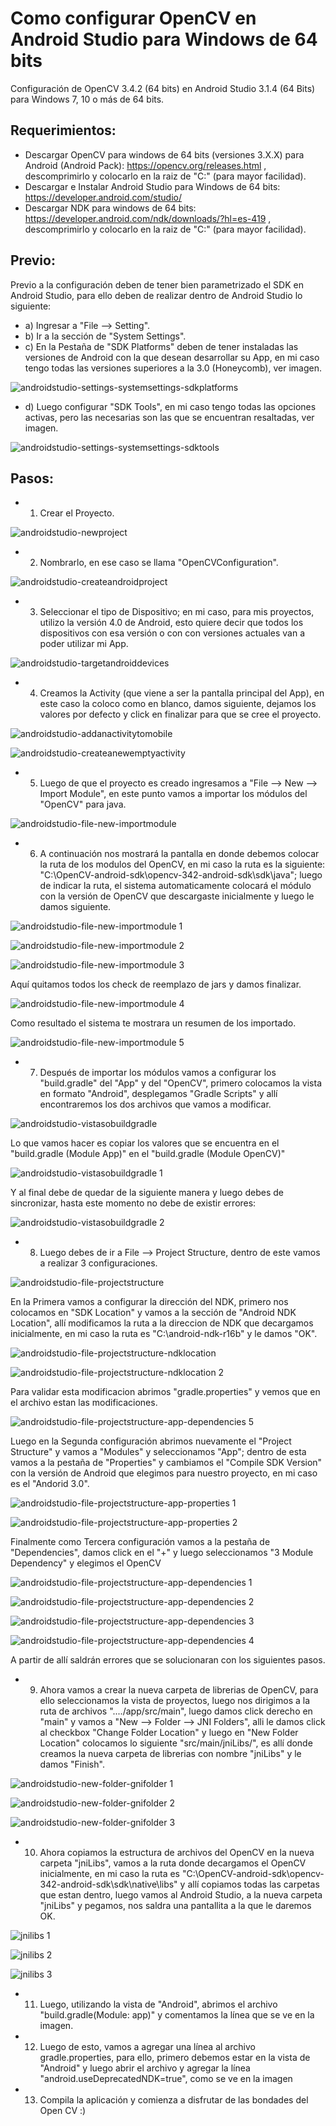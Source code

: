 # Como configurar OpenCV en Android Studio para Windows de 64 bits

Configuración de OpenCV 3.4.2 (64 bits) en Android Studio 3.1.4 (64 Bits) para Windows 7, 10 o más de 64 bits.

## Requerimientos:

- Descargar OpenCV para windows de 64 bits (versiones 3.X.X) para Android (Android Pack): https://opencv.org/releases.html , descomprimirlo y colocarlo en la raiz de "C:" (para mayor facilidad).
- Descargar e Instalar Android Studio para Windows de 64 bits: https://developer.android.com/studio/
- Descargar NDK para windows de 64 bits: https://developer.android.com/ndk/downloads/?hl=es-419 , descomprimirlo y colocarlo en la raiz de "C:" (para mayor facilidad).

## Previo:

Previo a la configuración deben de tener bien parametrizado el SDK en Android Studio, para ello deben de realizar dentro de Android Studio lo siguiente:
- a) Ingresar a "File --> Setting".
- b) Ir a la sección de "System Settings".
- c) En la Pestaña de "SDK Platforms" deben de tener instaladas las versiones de Android con la que desean desarrollar su App, en mi caso tengo todas las versiones superiores a la 3.0 (Honeycomb), ver imagen.

![androidstudio-settings-systemsettings-sdkplatforms](https://user-images.githubusercontent.com/31372472/44683648-899e9100-aa0c-11e8-8405-95160e9464b9.png)

- d) Luego configurar "SDK Tools", en mi caso tengo todas las opciones activas, pero las necesarias son las que se encuentran resaltadas, ver imagen.

![androidstudio-settings-systemsettings-sdktools](https://user-images.githubusercontent.com/31372472/44684655-40037580-aa0f-11e8-9c9b-f38e8c5cba42.png)

## Pasos:

- 1) Crear el Proyecto.

![androidstudio-newproject](https://user-images.githubusercontent.com/31372472/44685662-a1c4df00-aa11-11e8-8f95-5c7555efa75e.png)

- 2) Nombrarlo, en ese caso se llama "OpenCVConfiguration".

![androidstudio-createandroidproject](https://user-images.githubusercontent.com/31372472/44685833-0bdd8400-aa12-11e8-8b19-f02ad5da7f86.png)

- 3) Seleccionar el tipo de Dispositivo; en mi caso, para mis proyectos, utilizo la versión 4.0 de Android, esto quiere decir que todos los dispositivos con esa versión o con con versiones actuales van a poder utilizar mi App.

![androidstudio-targetandroiddevices](https://user-images.githubusercontent.com/31372472/44685957-56f79700-aa12-11e8-82ed-91772b17cfaf.png)

- 4) Creamos la Activity (que viene a ser la pantalla principal del App), en este caso la coloco como en blanco, damos siguiente, dejamos los valores por defecto y click en finalizar para que se cree el proyecto.

![androidstudio-addanactivitytomobile](https://user-images.githubusercontent.com/31372472/44685993-7393cf00-aa12-11e8-9238-844947bf655b.png)

![androidstudio-createanewemptyactivity](https://user-images.githubusercontent.com/31372472/44686017-84dcdb80-aa12-11e8-9998-0491aea5b324.png)

- 5) Luego de que el proyecto es creado ingresamos a "File --> New  --> Import Module", en este punto vamos a importar los módulos del "OpenCV" para java.

![androidstudio-file-new-importmodule](https://user-images.githubusercontent.com/31372472/44686966-7fcd5b80-aa15-11e8-8603-de91283a861e.png)

- 6) A continuación nos mostrará la pantalla en donde debemos colocar la ruta de los modulos del OpenCV, en mi caso la ruta es la siguiente: "C:\OpenCV-android-sdk\opencv-342-android-sdk\sdk\java"; luego de indicar la ruta, el sistema automaticamente colocará el módulo con la versión de OpenCV que descargaste inicialmente y luego le damos siguiente.

![androidstudio-file-new-importmodule 1](https://user-images.githubusercontent.com/31372472/44686986-8d82e100-aa15-11e8-8107-4b3cbcc51ca1.png)

![androidstudio-file-new-importmodule 2](https://user-images.githubusercontent.com/31372472/44686999-95db1c00-aa15-11e8-9067-51e37bfd48cc.png)

![androidstudio-file-new-importmodule 3](https://user-images.githubusercontent.com/31372472/44687000-95db1c00-aa15-11e8-90d9-60cef5378e55.png)

Aquí quitamos todos los check de reemplazo de jars y damos finalizar.

![androidstudio-file-new-importmodule 4](https://user-images.githubusercontent.com/31372472/44687001-95db1c00-aa15-11e8-9de1-7f08462af57c.png)

Como resultado el sistema te mostrara un resumen de los importado.

![androidstudio-file-new-importmodule 5](https://user-images.githubusercontent.com/31372472/44687002-9673b280-aa15-11e8-9389-f9fae27076af.png)

- 7) Después de importar los módulos vamos a configurar los "build.gradle" del "App" y del "OpenCV", primero colocamos la vista en formato "Android", desplegamos "Gradle Scripts" y allí encontraremos los dos archivos que vamos a modificar.

![androidstudio-vistasobuildgradle](https://user-images.githubusercontent.com/31372472/44688651-89a58d80-aa1a-11e8-89ba-8b558bb62ef4.png)

Lo que vamos hacer es copiar los valores que se encuentra en el "build.gradle (Module App)" en el "build.gradle (Module OpenCV)"

![androidstudio-vistasobuildgradle 1](https://user-images.githubusercontent.com/31372472/44688668-90cc9b80-aa1a-11e8-8a5d-490d4e4f616b.png)

Y al final debe de quedar de la siguiente manera y luego debes de sincronizar, hasta este momento no debe de existir errores:

![androidstudio-vistasobuildgradle 2](https://user-images.githubusercontent.com/31372472/44688669-90cc9b80-aa1a-11e8-8c86-b2242fb7fef2.png)

- 8) Luego debes de ir a File --> Project Structure, dentro de este vamos a realizar 3 configuraciones.

![androidstudio-file-projectstructure](https://user-images.githubusercontent.com/31372472/44690671-50bce700-aa21-11e8-87f2-cdbb9ebab346.png)

En la Primera vamos a configurar la dirección del NDK, primero nos colocamos en "SDK Location" y vamos a la sección de "Android NDK Location", allí modificamos la ruta a la direccion de NDK que decargamos inicialmente, en mi caso la ruta es "C:\android-ndk-r16b" y le damos "OK".

![androidstudio-file-projectstructure-ndklocation](https://user-images.githubusercontent.com/31372472/44690682-51557d80-aa21-11e8-9937-8ebf662f7b7d.png)

![androidstudio-file-projectstructure-ndklocation 2](https://user-images.githubusercontent.com/31372472/44690681-51557d80-aa21-11e8-9a61-8ed4cc1bbfb7.png)

Para validar esta modificacion abrimos "gradle.properties" y vemos que en el archivo estan las modificaciones.

![androidstudio-file-projectstructure-app-dependencies 5](https://user-images.githubusercontent.com/31372472/44690678-51557d80-aa21-11e8-8efa-42028b70a209.png)

Luego en la Segunda configuración abrimos nuevamente el "Project Structure" y vamos a "Modules" y seleccionamos "App"; dentro de esta vamos a la pestaña de "Properties" y cambiamos el "Compile SDK Version" con la versión de Android que elegimos para nuestro proyecto, en mi caso es el "Andorid 3.0".

![androidstudio-file-projectstructure-app-properties 1](https://user-images.githubusercontent.com/31372472/44690679-51557d80-aa21-11e8-92aa-6c40147aa520.png)

![androidstudio-file-projectstructure-app-properties 2](https://user-images.githubusercontent.com/31372472/44690680-51557d80-aa21-11e8-82e9-1c33ef160729.png)

Finalmente como Tercera configuración vamos a la pestaña de "Dependencies", damos click en el "+" y luego seleccionamos "3 Module Dependency" y elegimos el OpenCV

![androidstudio-file-projectstructure-app-dependencies 1](https://user-images.githubusercontent.com/31372472/44690673-50bce700-aa21-11e8-9649-f745f94d6de8.png)

![androidstudio-file-projectstructure-app-dependencies 2](https://user-images.githubusercontent.com/31372472/44690674-50bce700-aa21-11e8-935a-823f8098c9e8.png)

![androidstudio-file-projectstructure-app-dependencies 3](https://user-images.githubusercontent.com/31372472/44690675-50bce700-aa21-11e8-9ed6-651d51f242d1.png)

![androidstudio-file-projectstructure-app-dependencies 4](https://user-images.githubusercontent.com/31372472/44690676-50bce700-aa21-11e8-8d70-b17ded76a739.png)

A partir de allí saldrán errores que se solucionaran con los siguientes pasos.

- 9) Ahora vamos a crear la nueva carpeta de librerias de OpenCV, para ello seleccionamos la vista de proyectos, luego nos dirigimos a la ruta de archivos "..../app/src/main", luego damos click derecho en "main" y vamos a "New --> Folder --> JNI Folders", alli le damos click al checkbox "Change Folder Location" y luego en "New Folder Location" colocamos lo siguiente "src/main/jniLibs/", es allí donde creamos la nueva carpeta de librerias con nombre "jniLibs" y le damos "Finish".

![androidstudio-new-folder-gnifolder 1](https://user-images.githubusercontent.com/31372472/44692320-fb380880-aa27-11e8-9a49-34f72297b24d.png)

![androidstudio-new-folder-gnifolder 2](https://user-images.githubusercontent.com/31372472/44692207-7220d180-aa27-11e8-8abf-c633a7428c94.png)

![androidstudio-new-folder-gnifolder 3](https://user-images.githubusercontent.com/31372472/44692208-7220d180-aa27-11e8-82a4-f37f26f4f49e.png)

- 10) Ahora copiamos la estructura de archivos del OpenCV en la nueva carpeta "jniLibs", vamos a la ruta donde decargamos el OpenCV inicialmente, en mi caso la ruta es "C:\OpenCV-android-sdk\opencv-342-android-sdk\sdk\native\libs" y allí copiamos todas las carpetas que estan dentro, luego vamos al Android Studio, a la nueva carpeta "jniLibs" y pegamos, nos saldra una pantallita a la que le daremos OK.

![jnilibs 1](https://user-images.githubusercontent.com/31372472/44692969-15bfb100-aa2b-11e8-9816-3e338b7cd9e1.png)

![jnilibs 2](https://user-images.githubusercontent.com/31372472/44692970-16584780-aa2b-11e8-98ce-c39a84b27f27.png)

![jnilibs 3](https://user-images.githubusercontent.com/31372472/44692972-16584780-aa2b-11e8-9f76-aa63ecf7d303.png)

- 11) Luego, utilizando la vista de "Android", abrimos el archivo "build.gradle(Module: app)" y comentamos la línea que se ve en la imagen.



- 12) Luego de esto, vamos a agregar una línea al archivo gradle.properties, para ello, primero debemos estar en la vista de "Android" y luego abrir el archivo y agregar la línea "android.useDeprecatedNDK=true", como se ve en la imagen


- 13) Compila la aplicación y comienza a disfrutar de las bondades del Open CV :)
